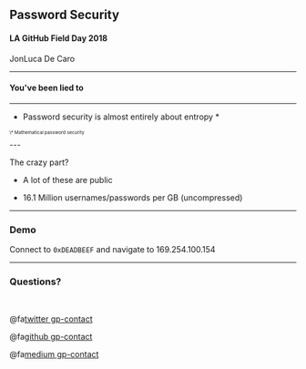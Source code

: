 ## Password Security

#### LA GitHub Field Day 2018

JonLuca De Caro

---

#### You've been lied to

---

* Password security is almost entirely about entropy \*

<p style="font-size: 8px">\* Mathematical password security</p>
---

The crazy part?

* A lot of these are public

* 16.1 Million usernames/passwords per GB (uncompressed)

---

### Demo

Connect to `0xDEADBEEF` and navigate to 169.254.100.154


---

### Questions?

<br>

@fa[twitter gp-contact](@jonlucadecaro)

@fa[github gp-contact](jonluca)

@fa[medium gp-contact](@jonluca)